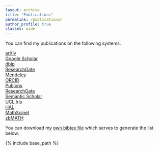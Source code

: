 ```yaml
---
layout: archive
title: "Publications"
permalink: /publications/
author_profile: true
classes: wide
---
```


You can find my publications on the following systems.

<a href="{{ site.author.arxiv }}"><i class="ai ai-fw ai-arxiv"></i> arXiv</a>   
<a href="{{ site.author.googlescholar }}"><i class="ai ai-fw ai-google-scholar"></i> Google Scholar</a>   
<a href="{{ site.author.dblp }}"><i class="ai ai-fw ai-dblp"></i> dblp</a>   
<a href="https://www.researchgate.net/profile/Benjamin_Guedj"><i class="ai ai-fw ai-google-scholar"></i> ResearchGate</a>   
<a href="https://www.mendeley.com/profiles/benjamin-guedj2/"><i class="ai ai-fw ai-mendeley"></i> Mendeley</a>    
<a href="{{ site.author.orcid }}"><i class="ai ai-fw ai-orcid"></i> ORCID</a>    
<a href="https://publons.com/researcher/3156326/benjamin-guedj/"><i class="ai ai-fw ai-publons"></i> Publons</a>     
<a href="{{ site.author.researchgate }}"><i class="ai ai-fw ai-researchgate"></i> ResearchGate</a>     
<a href="https://www.semanticscholar.org/author/Benjamin-Guedj/3383281"><i class="ai ai-fw ai-semanticscholar"></i> Semantic Scholar</a>     
[UCL Iris](http://iris.ucl.ac.uk/iris/browse/profile?upi=BGUED94)     
[HAL](https://haltools.inria.fr/Public/afficheRequetePubli.php?auteur_exp=Benjamin%2C+Guedj&CB_auteur=oui&CB_titre=oui&CB_identifiant=oui&CB_article=oui&CB_DOI=oui&CB_typdoc=oui&langue=Anglais&tri_exp=annee_publi&tri_exp2=typdoc&tri_exp3=date_publi&ordre_aff=AT&Fen=Aff&css=../css/styles_publicationsHAL.css)     
[MathScinet](http://www.ams.org/mathscinet/MRAuthorID/1009628)     
[zbMATH](https://zbmath.org/authors/?q=guedj.benjamin)

You can download my [own bibtex file](https://bguedj.github.io/files/bguedj-publications.bib) which serves to generate the list below.

<script src="https://bibbase.org/show?bib=https://bguedj.github.io/files/bguedj-publications.bib&jsonp=1&nocache=1&theme=default"></script> 

{% include base_path %}

<!-- {% capture written_year %}'None'{% endcapture %}
{% for post in site.publications reversed %}
  {% capture year %}{{ post.date | date: '%Y' }}{% endcapture %}
  {% if year != written_year %}
    <h2 id="{{ year | slugify }}" class="archive__subtitle">{{ year }}</h2>
    {% capture written_year %}{{ year }}{% endcapture %}
  {% endif %}
  {% include archive-single.html %}
{% endfor %} -->

